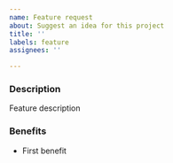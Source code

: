 ```yaml
---
name: Feature request
about: Suggest an idea for this project
title: ''
labels: feature
assignees: ''

---
```


### Description
Feature description

### Benefits
- First benefit
